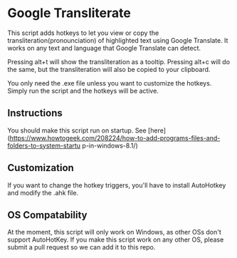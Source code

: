 # Google Transliterate

This script adds hotkeys to let you view or copy the transliteration(pronounciation) of highlighted text using Google Translate. It works on any text and language that Google Translate can detect.

Pressing alt+t will show the transliteration as a tooltip. Pressing alt+c will do the same, but the transliteration will also be copied to your clipboard.

You only need the .exe file unless you want to customize the hotkeys. Simply run the script and the hotkeys will be active.

## Instructions

You should make this script run on startup. See [here](https://www.howtogeek.com/208224/how-to-add-programs-files-and-folders-to-system-startu    p-in-windows-8.1/)

## Customization

If you want to change the hotkey triggers, you'll have to install AutoHotkey and modify the .ahk file.

## OS Compatability 

At the moment, this script will only work on Windows, as other OSs don't support AutoHotKey. If you make this script work on any other OS, please submit a pull request so we can add it to this repo.
